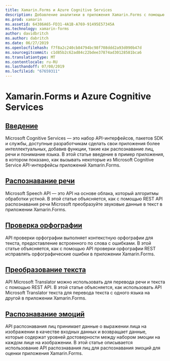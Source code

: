 ```yaml
---
title: Xamarin.Forms и Azure Cognitive Services
description: Добавление аналитики в приложения Xamarin.Forms с помощью Azure Cognitive Services, включая распознавание речи, проверки орфографии, перевод текста и распознавания эмоций.
ms.prod: xamarin
ms.assetid: 64386A65-FD31-4A1B-A769-91495E57345A
ms.technology: xamarin-forms
author: davidbritch
ms.author: dabritch
ms.date: 06/27/2019
ms.openlocfilehash: f7f8a2c240cb84794bc98f708ddd2a93d090b47d
ms.sourcegitcommit: c1d85b2c62ad84c22bdee37874ad30128581bca6
ms.translationtype: MT
ms.contentlocale: ru-RU
ms.lasthandoff: 07/08/2019
ms.locfileid: "67659311"
---
```

# <a name="xamarinforms-and-azure-cognitive-services"></a>Xamarin.Forms и Azure Cognitive Services

## <a name="introductionintroductionmd"></a>[Введение](introduction.md)

Microsoft Cognitive Services — это набор API-интерфейсов, пакетов SDK и службы, доступные разработчикам сделать свои приложения более интеллектуальных, добавив функции, такие как распознавание лиц, речи и понимание языка. В этой статье введение в пример приложения, в котором показано, как вызывать некоторые из Microsoft Cognitive Service API-интерфейсы приложений Xamarin.Forms.

## <a name="speech-recognitionspeech-recognitionmd"></a>[Распознавание речи](speech-recognition.md)

Microsoft Speech API — это API на основе облака, который алгоритмы обработки устной. В этой статье объясняется, как с помощью REST API распознавания речи Microsoft преобразуйте звуковые данные в текст в приложении Xamarin.Forms.

## <a name="spell-checkspell-checkmd"></a>[Проверка орфографии](spell-check.md)

API проверки орфографии выполняет контекстную орфографии для текста, предоставление встроенного по слова с ошибками. В этой статье объясняется, как с помощью API проверки орфографии REST исправлять орфографические ошибки в приложении Xamarin.Forms.

## <a name="text-translationtext-translationmd"></a>[Преобразование текста](text-translation.md)

API Microsoft Translator можно использовать для перевода речи и текста с помощью REST API. В этой статье объясняется, как использовать API Microsoft Translator текста для перевода текста с одного языка на другой в приложении Xamarin.Forms.

## <a name="emotion-recognitionemotion-recognitionmd"></a>[Распознавание эмоций](emotion-recognition.md)

API распознавания лиц принимает данные о выражении лица на изображении в качестве входных данных и возвращает данные, которые содержат уровней достоверности между набором эмоции на каждом лице на изображении. В этой статье описывается использование API распознавания лиц для распознавания эмоций для оценки приложения Xamarin.Forms.
